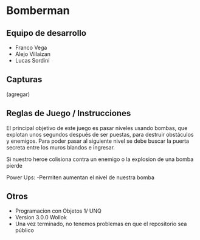 # Bomberman

## Equipo de desarrollo

- Franco Vega
- Alejo Villaizan
- Lucas Sordini

## Capturas

(agregar)

## Reglas de Juego / Instrucciones

El principal objetivo de este juego es pasar niveles usando bombas, que explotan unos segundos después de ser puestas, para destruir obstáculos y enemigos. Para poder pasar al siguiente nivel se debe buscar la puerta secreta entre los muros blandos e ingresar.

Si nuestro heroe colisiona contra un enemigo o la explosion de una bomba pierde

Power Ups:
-Permiten aumentan el nivel de nuestra bomba


## Otros
 
- Programacion con Objetos 1/ UNQ
- Version 3.0.0 Wollok
- Una vez terminado, no tenemos problemas en que el repositorio sea público 
